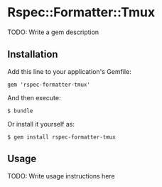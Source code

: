 # Rspec::Formatter::Tmux

TODO: Write a gem description

## Installation

Add this line to your application's Gemfile:

    gem 'rspec-formatter-tmux'

And then execute:

    $ bundle

Or install it yourself as:

    $ gem install rspec-formatter-tmux

## Usage

TODO: Write usage instructions here

